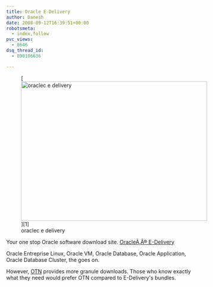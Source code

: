 ```yaml
---
title: Oracle E-Delivery
author: Danesh
date: 2008-09-12T16:39:51+00:00
robotsmeta:
  - index,follow
pvc_views:
  - 8646
dsq_thread_id:
  - 890106636

---
```

<figure id="attachment_899" aria-describedby="caption-attachment-899" style="width: 500px" class="wp-caption alignnone">[<img loading="lazy" class="size-medium wp-image-899" title="oraclec e delivery" src="/wp-content/uploads/2008/09/oraclec2ae-e-delivery-500x375.jpg" alt="oraclec e delivery" width="500" height="375" srcset="/wp-content/uploads/2008/09/oraclec2ae-e-delivery-500x375.jpg 500w, /wp-content/uploads/2008/09/oraclec2ae-e-delivery.jpg 640w" sizes="(max-width: 500px) 100vw, 500px" />][1]<figcaption id="caption-attachment-899" class="wp-caption-text">oraclec e delivery</figcaption></figure>

Your one stop Oracle software download site. [<span class="OraHeader">OracleÃ‚Â® E-Delivery</span>][2]

Oracle Entreprise Linux, Oracle VM, Oracle Database, Oracle Application, Oracle Database Cluster, the goes on.

However, [OTN][3] provides more granule downloads. Those who know exactly what they need would prefer OTN compared to E-Delivery's bundles.<span><br /> </span>

 [1]: /wp-content/uploads/2008/09/oraclec2ae-e-delivery.jpg
 [2]: http://edelivery.oracle.com/
 [3]: http://www.oracle.com/technology/index.html
